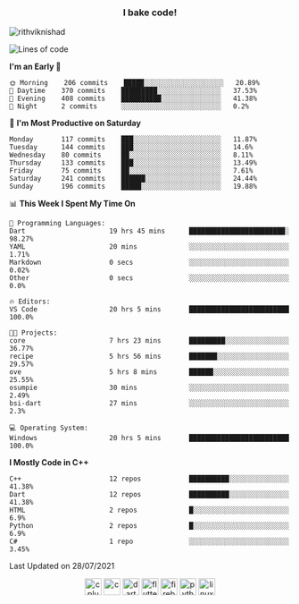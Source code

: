 <h3 align="center">I bake code!</h3>

<p align="left"> <img src="https://komarev.com/ghpvc/?username=rithviknishad" alt="rithviknishad" /> </p>

<!--START_SECTION:waka-->
![Lines of code](https://img.shields.io/badge/From%20Hello%20World%20I%27ve%20Written-697355%20lines%20of%20code-blue)

**I'm an Early 🐤** 

```text
🌞 Morning    206 commits    █████░░░░░░░░░░░░░░░░░░░░   20.89% 
🌆 Daytime    370 commits    █████████░░░░░░░░░░░░░░░░   37.53% 
🌃 Evening    408 commits    ██████████░░░░░░░░░░░░░░░   41.38% 
🌙 Night      2 commits      ░░░░░░░░░░░░░░░░░░░░░░░░░   0.2%

```
📅 **I'm Most Productive on Saturday** 

```text
Monday       117 commits    ███░░░░░░░░░░░░░░░░░░░░░░   11.87% 
Tuesday      144 commits    ███░░░░░░░░░░░░░░░░░░░░░░   14.6% 
Wednesday    80 commits     ██░░░░░░░░░░░░░░░░░░░░░░░   8.11% 
Thursday     133 commits    ███░░░░░░░░░░░░░░░░░░░░░░   13.49% 
Friday       75 commits     ██░░░░░░░░░░░░░░░░░░░░░░░   7.61% 
Saturday     241 commits    ██████░░░░░░░░░░░░░░░░░░░   24.44% 
Sunday       196 commits    █████░░░░░░░░░░░░░░░░░░░░   19.88%

```


📊 **This Week I Spent My Time On** 

```text
💬 Programming Languages: 
Dart                     19 hrs 45 mins      ████████████████████████░   98.27% 
YAML                     20 mins             ░░░░░░░░░░░░░░░░░░░░░░░░░   1.71% 
Markdown                 0 secs              ░░░░░░░░░░░░░░░░░░░░░░░░░   0.02% 
Other                    0 secs              ░░░░░░░░░░░░░░░░░░░░░░░░░   0.0%

🔥 Editors: 
VS Code                  20 hrs 5 mins       █████████████████████████   100.0%

🐱‍💻 Projects: 
core                     7 hrs 23 mins       █████████░░░░░░░░░░░░░░░░   36.77% 
recipe                   5 hrs 56 mins       ███████░░░░░░░░░░░░░░░░░░   29.57% 
ove                      5 hrs 8 mins        ██████░░░░░░░░░░░░░░░░░░░   25.55% 
osumpie                  30 mins             ░░░░░░░░░░░░░░░░░░░░░░░░░   2.49% 
bsi-dart                 27 mins             ░░░░░░░░░░░░░░░░░░░░░░░░░   2.3%

💻 Operating System: 
Windows                  20 hrs 5 mins       █████████████████████████   100.0%

```

**I Mostly Code in C++** 

```text
C++                      12 repos            ██████████░░░░░░░░░░░░░░░   41.38% 
Dart                     12 repos            ██████████░░░░░░░░░░░░░░░   41.38% 
HTML                     2 repos             █░░░░░░░░░░░░░░░░░░░░░░░░   6.9% 
Python                   2 repos             █░░░░░░░░░░░░░░░░░░░░░░░░   6.9% 
C#                       1 repo              ░░░░░░░░░░░░░░░░░░░░░░░░░   3.45%

```



 Last Updated on 28/07/2021
<!--END_SECTION:waka-->

<p align="center">
  <img src="https://devicons.github.io/devicon/devicon.git/icons/cplusplus/cplusplus-original.svg" alt="cplusplus" width="30" height="30"/>
  <img src="https://devicons.github.io/devicon/devicon.git/icons/c/c-original.svg" alt="c" width="30" height="30"/>
  <img src="https://www.vectorlogo.zone/logos/dartlang/dartlang-icon.svg" alt="dart" width="30" height="30"/>
  <img src="https://www.vectorlogo.zone/logos/flutterio/flutterio-icon.svg" alt="flutter" width="30" height="30"/> 
  <img src="https://www.vectorlogo.zone/logos/firebase/firebase-icon.svg" alt="firebase" width="30" height="30"/> 
  <img src="https://devicons.github.io/devicon/devicon.git/icons/python/python-original.svg" alt="python" width="30" height="30"/> 
  <img src="https://devicons.github.io/devicon/devicon.git/icons/linux/linux-original.svg" alt="linux" width="30" height="30"/> 
</p>
